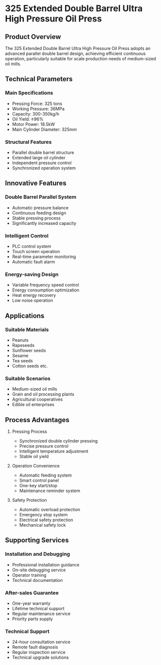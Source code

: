 # 325 Extended Double Barrel Ultra High Pressure Oil Press

## Product Overview

The 325 Extended Double Barrel Ultra High Pressure Oil Press adopts an advanced parallel double barrel design, achieving efficient continuous operation, particularly suitable for scale production needs of medium-sized oil mills.

## Technical Parameters

### Main Specifications
- Pressing Force: 325 tons
- Working Pressure: 36MPa
- Capacity: 300-350kg/h
- Oil Yield: ≥96%
- Motor Power: 18.5kW
- Main Cylinder Diameter: 325mm

### Structural Features
- Parallel double barrel structure
- Extended large oil cylinder
- Independent pressure control
- Synchronized operation system

## Innovative Features

### Double Barrel Parallel System
- Automatic pressure balance
- Continuous feeding design
- Stable pressing process
- Significantly increased capacity

### Intelligent Control
- PLC control system
- Touch screen operation
- Real-time parameter monitoring
- Automatic fault alarm

### Energy-saving Design
- Variable frequency speed control
- Energy consumption optimization
- Heat energy recovery
- Low noise operation

## Applications

### Suitable Materials
- Peanuts
- Rapeseeds
- Sunflower seeds
- Sesame
- Tea seeds
- Cotton seeds etc.

### Suitable Scenarios
- Medium-sized oil mills
- Grain and oil processing plants
- Agricultural cooperatives
- Edible oil enterprises

## Process Advantages

1. Pressing Process
   - Synchronized double cylinder pressing
   - Precise pressure control
   - Intelligent temperature adjustment
   - Stable oil yield

2. Operation Convenience
   - Automatic feeding system
   - Smart control panel
   - One-key start/stop
   - Maintenance reminder system

3. Safety Protection
   - Automatic overload protection
   - Emergency stop system
   - Electrical safety protection
   - Mechanical safety lock

## Supporting Services

### Installation and Debugging
- Professional installation guidance
- On-site debugging service
- Operator training
- Technical documentation

### After-sales Guarantee
- One-year warranty
- Lifetime technical support
- Regular maintenance service
- Priority parts supply

### Technical Support
- 24-hour consultation service
- Remote fault diagnosis
- Regular inspection service
- Technical upgrade solutions
